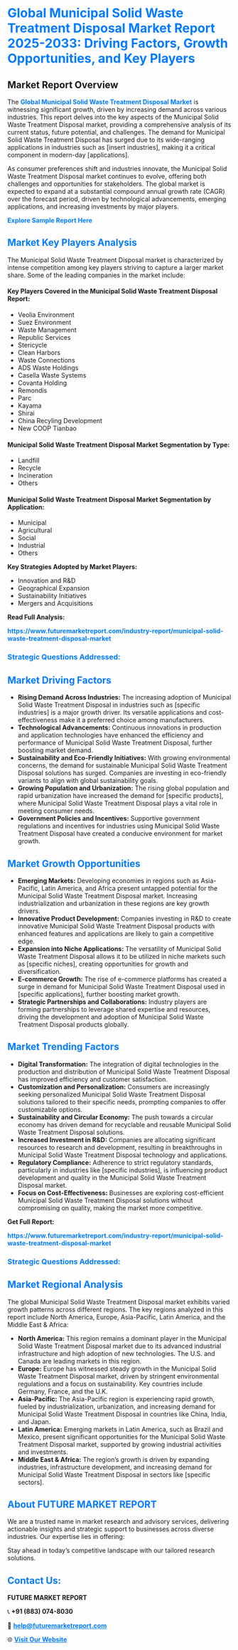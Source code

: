 <h1 style="color: #007BFF;">Global Municipal Solid Waste Treatment Disposal Market Report 2025-2033: Driving Factors, Growth Opportunities, and Key Players</h1>

<section id="overview">
<h2>Market Report Overview</h2>
<p>The <a href="https://www.futuremarketreport.com/industry-report/municipal-solid-waste-treatment-disposal-market" style="color: #007BFF; text-decoration: none;"><strong>Global Municipal Solid Waste Treatment Disposal Market</strong></a> is witnessing significant growth, driven by increasing demand across various industries. This report delves into the key aspects of the Municipal Solid Waste Treatment Disposal market, providing a comprehensive analysis of its current status, future potential, and challenges. The demand for Municipal Solid Waste Treatment Disposal has surged due to its wide-ranging applications in industries such as [insert industries], making it a critical component in modern-day [applications].</p>
<p>As consumer preferences shift and industries innovate, the Municipal Solid Waste Treatment Disposal market continues to evolve, offering both challenges and opportunities for stakeholders. The global market is expected to expand at a substantial compound annual growth rate (CAGR) over the forecast period, driven by technological advancements, emerging applications, and increasing investments by major players.</p>
</section>

<section id="overview">
<p><a href="https://www.futuremarketreport.com/request-sample/reportId=40848" style="color: #007BFF; text-decoration: none;"><strong>Explore Sample Report Here</strong></a></p>
</section>

<section id="key-players">
<h2 style="color: #007BFF;">Market Key Players Analysis</h2>
<p>The Municipal Solid Waste Treatment Disposal market is characterized by intense competition among key players striving to capture a larger market share. Some of the leading companies in the market include:</p>
<h4>Key Players Covered in the Municipal Solid Waste Treatment Disposal Report:</h4>
<ul><li>Veolia Environment</li><li>Suez Environment</li><li>Waste Management</li><li>Republic Services</li><li>Stericycle</li><li>Clean Harbors</li><li>Waste Connections</li><li>ADS Waste Holdings</li><li>Casella Waste Systems</li><li>Covanta Holding</li><li>Remondis</li><li>Parc</li><li>Kayama</li><li>Shirai</li><li>China Recyling Development</li><li>New COOP Tianbao</li></ul>
<h4>Municipal Solid Waste Treatment Disposal Market Segmentation by Type:</h4>
<ul><li>Landfill</li><li>Recycle</li><li>Incineration</li><li>Others</li></ul>

<h4>Municipal Solid Waste Treatment Disposal Market Segmentation by Application:</h4>
<ul><li>Municipal</li><li>Agricultural</li><li>Social</li><li>Industrial</li><li>Others</li></ul>
<p><strong>Key Strategies Adopted by Market Players:</strong></p>
<ul>
<li>Innovation and R&D</li>
<li>Geographical Expansion</li>
<li>Sustainability Initiatives</li>
<li>Mergers and Acquisitions</li>
</ul>
</section>

<section>
<p><strong>Read Full Analysis: </strong></p><a href="https://www.futuremarketreport.com/industry-report/municipal-solid-waste-treatment-disposal-market" style="color: #007BFF; text-decoration: none;"><strong>https://www.futuremarketreport.com/industry-report/municipal-solid-waste-treatment-disposal-market</strong></a>
<h3 style="color: #007BFF;">Strategic Questions Addressed:</h3>
</section>

<section id="driving-factors">
<h2 style="color: #007BFF;">Market Driving Factors</h2>
<ul>
<li><strong>Rising Demand Across Industries:</strong> The increasing adoption of Municipal Solid Waste Treatment Disposal in industries such as [specific industries] is a major growth driver. Its versatile applications and cost-effectiveness make it a preferred choice among manufacturers.</li>
<li><strong>Technological Advancements:</strong> Continuous innovations in production and application technologies have enhanced the efficiency and performance of Municipal Solid Waste Treatment Disposal, further boosting market demand.</li>
<li><strong>Sustainability and Eco-Friendly Initiatives:</strong> With growing environmental concerns, the demand for sustainable Municipal Solid Waste Treatment Disposal solutions has surged. Companies are investing in eco-friendly variants to align with global sustainability goals.</li>
<li><strong>Growing Population and Urbanization:</strong> The rising global population and rapid urbanization have increased the demand for [specific products], where Municipal Solid Waste Treatment Disposal plays a vital role in meeting consumer needs.</li>
<li><strong>Government Policies and Incentives:</strong> Supportive government regulations and incentives for industries using Municipal Solid Waste Treatment Disposal have created a conducive environment for market growth.</li>
</ul>
</section>

<section id="growth-opportunities">
<h2 style="color: #007BFF;">Market Growth Opportunities</h2>
<ul>
<li><strong>Emerging Markets:</strong> Developing economies in regions such as Asia-Pacific, Latin America, and Africa present untapped potential for the Municipal Solid Waste Treatment Disposal market. Increasing industrialization and urbanization in these regions are key growth drivers.</li>
<li><strong>Innovative Product Development:</strong> Companies investing in R&D to create innovative Municipal Solid Waste Treatment Disposal products with enhanced features and applications are likely to gain a competitive edge.</li>
<li><strong>Expansion into Niche Applications:</strong> The versatility of Municipal Solid Waste Treatment Disposal allows it to be utilized in niche markets such as [specific niches], creating opportunities for growth and diversification.</li>
<li><strong>E-commerce Growth:</strong> The rise of e-commerce platforms has created a surge in demand for Municipal Solid Waste Treatment Disposal used in [specific applications], further boosting market growth.</li>
<li><strong>Strategic Partnerships and Collaborations:</strong> Industry players are forming partnerships to leverage shared expertise and resources, driving the development and adoption of Municipal Solid Waste Treatment Disposal products globally.</li>
</ul>
</section>

<section id="trending-factors">
<h2 style="color: #007BFF;">Market Trending Factors</h2>
<ul>
<li><strong>Digital Transformation:</strong> The integration of digital technologies in the production and distribution of Municipal Solid Waste Treatment Disposal has improved efficiency and customer satisfaction.</li>
<li><strong>Customization and Personalization:</strong> Consumers are increasingly seeking personalized Municipal Solid Waste Treatment Disposal solutions tailored to their specific needs, prompting companies to offer customizable options.</li>
<li><strong>Sustainability and Circular Economy:</strong> The push towards a circular economy has driven demand for recyclable and reusable Municipal Solid Waste Treatment Disposal solutions.</li>
<li><strong>Increased Investment in R&D:</strong> Companies are allocating significant resources to research and development, resulting in breakthroughs in Municipal Solid Waste Treatment Disposal technology and applications.</li>
<li><strong>Regulatory Compliance:</strong> Adherence to strict regulatory standards, particularly in industries like [specific industries], is influencing product development and quality in the Municipal Solid Waste Treatment Disposal market.</li>
<li><strong>Focus on Cost-Effectiveness:</strong> Businesses are exploring cost-efficient Municipal Solid Waste Treatment Disposal solutions without compromising on quality, making the market more competitive.</li>
</ul>
</section>

<section>
<p><strong>Get Full Report: </strong></p><a href="https://www.futuremarketreport.com/industry-report/municipal-solid-waste-treatment-disposal-market" style="color: #007BFF; text-decoration: none;"><strong>https://www.futuremarketreport.com/industry-report/municipal-solid-waste-treatment-disposal-market</strong></a>
<h3 style="color: #007BFF;">Strategic Questions Addressed:</h3>
</section>


<section id="regional-analysis">
<h2 style="color: #007BFF;">Market Regional Analysis</h2>
<p>The global Municipal Solid Waste Treatment Disposal market exhibits varied growth patterns across different regions. The key regions analyzed in this report include North America, Europe, Asia-Pacific, Latin America, and the Middle East & Africa:</p>
<ul>
<li><strong>North America:</strong> This region remains a dominant player in the Municipal Solid Waste Treatment Disposal market due to its advanced industrial infrastructure and high adoption of new technologies. The U.S. and Canada are leading markets in this region.</li>
<li><strong>Europe:</strong> Europe has witnessed steady growth in the Municipal Solid Waste Treatment Disposal market, driven by stringent environmental regulations and a focus on sustainability. Key countries include Germany, France, and the U.K.</li>
<li><strong>Asia-Pacific:</strong> The Asia-Pacific region is experiencing rapid growth, fueled by industrialization, urbanization, and increasing demand for Municipal Solid Waste Treatment Disposal in countries like China, India, and Japan.</li>
<li><strong>Latin America:</strong> Emerging markets in Latin America, such as Brazil and Mexico, present significant opportunities for the Municipal Solid Waste Treatment Disposal market, supported by growing industrial activities and investments.</li>
<li><strong>Middle East & Africa:</strong> The region’s growth is driven by expanding industries, infrastructure development, and increasing demand for Municipal Solid Waste Treatment Disposal in sectors like [specific sectors].</li>
</ul>
</section>

<footer>
<h2 style="color: #007BFF;">About FUTURE MARKET REPORT</h2>
<p>We are a trusted name in market research and advisory services, delivering actionable insights and strategic support to businesses across diverse industries. Our expertise lies in offering:</p>

<p>Stay ahead in today’s competitive landscape with our tailored research solutions.</p>

<h2 style="color: #007BFF;">Contact Us:</h2>
<p><strong>FUTURE MARKET REPORT</strong></p>
<p>📞 <strong>+91 (883) 074-8030</strong></p>
<p>📧 <strong><a href="mailto:help@futuremarketreport.com" style="color: #007BFF;">help@futuremarketreport.com</a></strong></p>
<p>🌐 <strong><a href="https://www.futuremarketreport.com/" style="color: #007BFF;">Visit Our Website</a></strong></p>
</footer>
